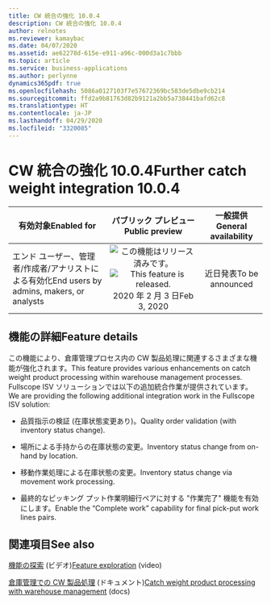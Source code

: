 ```yaml
---
title: CW 統合の強化 10.0.4
description: CW 統合の強化 10.0.4
author: relnotes
ms.reviewer: kamaybac
ms.date: 04/07/2020
ms.assetid: ae62278d-615e-e911-a96c-000d3a1c7bbb
ms.topic: article
ms.service: business-applications
ms.author: perlynne
dynamics365pdf: true
ms.openlocfilehash: 5086a0127103f7e57672369bc583de5dbe9cb214
ms.sourcegitcommit: ffd2a9b81763d82b9121a2bb5a738441bafd62c8
ms.translationtype: HT
ms.contentlocale: ja-JP
ms.lasthandoff: 04/29/2020
ms.locfileid: "3320085"
---
```

# <a name="further-catch-weight-integration-1004"></a><span data-ttu-id="360ac-103">CW 統合の強化 10.0.4</span><span class="sxs-lookup"><span data-stu-id="360ac-103">Further catch weight integration 10.0.4</span></span>


| <span data-ttu-id="360ac-104">有効対象</span><span class="sxs-lookup"><span data-stu-id="360ac-104">Enabled for</span></span>    |  <span data-ttu-id="360ac-105">パブリック プレビュー</span><span class="sxs-lookup"><span data-stu-id="360ac-105">Public preview</span></span> | <span data-ttu-id="360ac-106">一般提供</span><span class="sxs-lookup"><span data-stu-id="360ac-106">General availability</span></span> | 
| ---------- | :----------: |:----------: |
|<span data-ttu-id="360ac-107">エンド ユーザー、管理者/作成者/アナリストによる有効化</span><span class="sxs-lookup"><span data-stu-id="360ac-107">End users by admins, makers, or analysts</span></span>|<span data-ttu-id="360ac-108">![この機能はリリース済みです。](/dynamics365-release-plan/media/green-checkmark.png "この機能はリリース済みです。")</span><span class="sxs-lookup"><span data-stu-id="360ac-108">![This feature is released.](/dynamics365-release-plan/media/green-checkmark.png "This feature is released.")</span></span> <span data-ttu-id="360ac-109">2020 年 2 月 3 日</span><span class="sxs-lookup"><span data-stu-id="360ac-109">Feb 3, 2020</span></span>| <span data-ttu-id="360ac-110">近日発表</span><span class="sxs-lookup"><span data-stu-id="360ac-110">To be announced</span></span>|






## <a name="feature-details"></a><span data-ttu-id="360ac-111">機能の詳細</span><span class="sxs-lookup"><span data-stu-id="360ac-111">Feature details</span></span>
<!--feature detail start -->
<span data-ttu-id="360ac-112">この機能により、倉庫管理プロセス内の CW 製品処理に関連するさまざまな機能が強化されます。</span><span class="sxs-lookup"><span data-stu-id="360ac-112">This feature provides various enhancements on catch weight product processing within warehouse management processes.</span></span> <span data-ttu-id="360ac-113">Fullscope ISV ソリューションでは以下の追加統合作業が提供されています。</span><span class="sxs-lookup"><span data-stu-id="360ac-113">We are providing the following additional integration work in the Fullscope ISV solution:</span></span>

-   <span data-ttu-id="360ac-114">品質指示の検証 (在庫状態変更あり)。</span><span class="sxs-lookup"><span data-stu-id="360ac-114">Quality order validation (with inventory status change).</span></span>

-   <span data-ttu-id="360ac-115">場所による手持からの在庫状態の変更。</span><span class="sxs-lookup"><span data-stu-id="360ac-115">Inventory status change from on-hand by location.</span></span>

-   <span data-ttu-id="360ac-116">移動作業処理による在庫状態の変更。</span><span class="sxs-lookup"><span data-stu-id="360ac-116">Inventory status change via movement work processing.</span></span>

-    <span data-ttu-id="360ac-117">最終的なピッキング プット作業明細行ペアに対する "作業完了" 機能を有効にします。</span><span class="sxs-lookup"><span data-stu-id="360ac-117">Enable the “Complete work” capability for final pick-put work lines pairs.</span></span>
<!--feature detail end -->










## <a name="see-also"></a><span data-ttu-id="360ac-118">関連項目</span><span class="sxs-lookup"><span data-stu-id="360ac-118">See also</span></span>
<span data-ttu-id="360ac-119">[機能の探索](https://www.microsoft.com/videoplayer/embed/RE4jzx8) (ビデオ)</span><span class="sxs-lookup"><span data-stu-id="360ac-119">[Feature exploration](https://www.microsoft.com/videoplayer/embed/RE4jzx8) (video)</span></span>

<!--docs start-->
<span data-ttu-id="360ac-120">[倉庫管理での CW 製品処理](https://docs.microsoft.com/dynamics365/supply-chain/warehousing/catch-weight-processing) (ドキュメント)</span><span class="sxs-lookup"><span data-stu-id="360ac-120">[Catch weight product processing with warehouse management](https://docs.microsoft.com/dynamics365/supply-chain/warehousing/catch-weight-processing) (docs)</span></span>
<!--docs end-->
